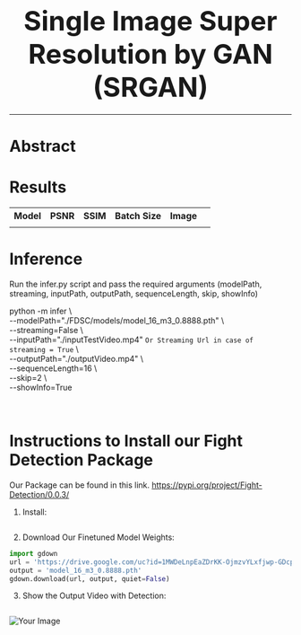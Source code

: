 <center align="center">
<h1 align="center"><font size="+4"> Single Image Super Resolution by GAN (SRGAN)</font></h1>
</center>

---

 
 


<h1 color="green"><b>Abstract</b></h1>
<p></p>

<h1 color="green"><b>Results</b></h1>
<table style="width:100%">
  <tr>
    <th>Model</th>
    <th>PSNR</th>
    <th>SSIM</th>
    <th>Batch Size</th>
    <th>Image<th>
  </tr>
  
  <tr>
    <td></td> <td></td>  <td></td>  <td></td>  <td></td> <td><img src="" ></td>
  </tr>
 
 
  
</table>

<h1 color="green"><b>Inference</b></h1>
<p>Run the infer.py script and pass the required arguments (modelPath, streaming, inputPath, outputPath, sequenceLength, skip, showInfo) <br>

python -m infer \ <br>
--modelPath="./FDSC/models/model_16_m3_0.8888.pth" \ <br>
--streaming=False \ <br>
--inputPath="./inputTestVideo.mp4" `Or Streaming Url in case of streaming = True` \ <br>
--outputPath="./outputVideo.mp4" \ <br>
--sequenceLength=16 \ <br>
--skip=2 \ <br>
--showInfo=True </p> <br>




<h1 color="green"><b>Instructions to Install our Fight Detection Package</b></h1>
<p>Our Package can be found in this link.
 <a href="https://pypi.org/project/Fight-Detection/0.0.3/">https://pypi.org/project/Fight-Detection/0.0.3/</a></p>

1. Install:

```python

```
2. Download Our Finetuned Model Weights:

```python
import gdown
url = 'https://drive.google.com/uc?id=1MWDeLnpEaZDrKK-OjmzvYLxfjwp-GDcp'
output = 'model_16_m3_0.8888.pth'
gdown.download(url, output, quiet=False)
```

3. Show the Output Video with Detection:

```python

```







<div style="float:left"><img src="https://scontent.fcai20-5.fna.fbcdn.net/v/t39.30808-6/269112292_1642135339476066_5881567363308810890_n.jpg?_nc_cat=110&ccb=1-5&_nc_sid=730e14&_nc_ohc=7NS4qYuWOaoAX8Hln7d&_nc_ht=scontent.fcai20-5.fna&oh=00_AT9eShqku1pSDFMpzapsRWl2X75L5WGtDaO4FvojNyONbA&oe=61C2841F" alt="Your Image"> </div>

